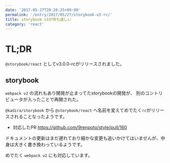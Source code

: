 ```yaml
---
date: '2017-05-27T20:28:25+09:00'
permalink: '/entry/2017/05/27/storybook-v3-rc/'
title: storybook v3が待ち遠しい
category: 'react'
---
```


# TL;DR

`@storybook/react` としてv3.0.0-rcがリリースされました。

## storybook

`webpack v2` の流れもあり開発が止まってたstorybookの開発が、
別のコントリビュータが入ったことで再開された。

`@kadira/storybook` から `@storybook/react` へ名前を変えてめでたく`rc`がリリースされることなったようです。

- 対応したPR <https://github.com/9renpoto/style/pull/160>

ドキュメントの更新はまだ遅れており細かな変更も追いかけてはいませんが、中身は大きく書き換わっているようです。

めでたく `webpack v2` にも対応しています。
